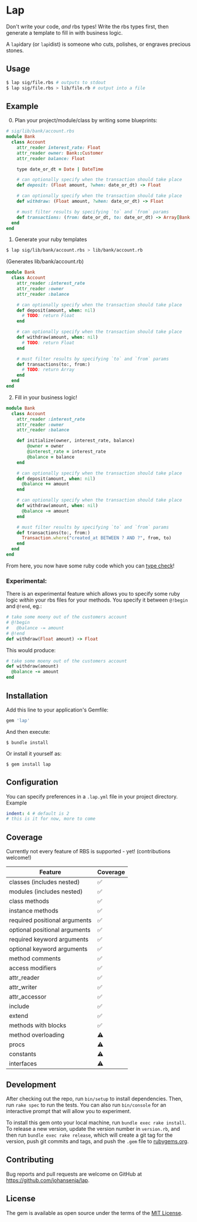 # Lap

Don't write your code, *and* rbs types! Write the rbs types first, then generate a template to
fill in with business logic.

A `lap`idary (or `lap`idist) is someone who cuts, polishes, or engraves precious stones.

## Usage

```sh
$ lap sig/file.rbs # outputs to stdout
$ lap sig/file.rbs > lib/file.rb # output into a file
```

## Example

0. Plan your project/module/class by writing some blueprints:
```ruby
# sig/lib/bank/account.rbs
module Bank
  class Account
    attr_reader interest_rate: Float
    attr_reader owner: Bank::Customer
    attr_reader balance: Float

    type date_or_dt = Date | DateTime

    # can optionally specify when the transaction should take place
    def deposit: (Float amount, ?when: date_or_dt) -> Float

    # can optionally specify when the transaction should take place
    def withdraw: (Float amount, ?when: date_or_dt) -> Float

    # must filter results by specifying `to` and `from` params
    def transactions: (from: date_or_dt, to: date_or_dt) -> Array[Bank::Transaction]
  end
end
```

1. Generate your ruby templates

```sh
$ lap sig/lib/bank/account.rbs > lib/bank/account.rb
```

(Generates lib/bank/account.rb)
```ruby
module Bank
  class Account
    attr_reader :interest_rate
    attr_reader :owner
    attr_reader :balance

    # can optionally specify when the transaction should take place
    def deposit(amount, when: nil)
      # TODO: return Float
    end

    # can optionally specify when the transaction should take place
    def withdraw(amount, when: nil)
      # TODO: return Float
    end

    # must filter results by specifying `to` and `from` params
    def transactions(to:, from:)
      # TODO: return Array
    end
  end
end
```

2. Fill in your business logic!

```ruby
module Bank
  class Account
    attr_reader :interest_rate
    attr_reader :owner
    attr_reader :balance

    def initialize(owner, interest_rate, balance)
        @owner = owner
        @interest_rate = interest_rate
        @balance = balance
    end

    # can optionally specify when the transaction should take place
    def deposit(amount, when: nil)
      @balance += amount
    end

    # can optionally specify when the transaction should take place
    def withdraw(amount, when: nil)
      @balance -= amount
    end

    # must filter results by specifying `to` and `from` params
    def transactions(to:, from:)
      Transaction.where("created_at BETWEEN ? AND ?", from, to)
    end
  end
end
```

From here, you now have some ruby code which you can [type check](https://github.com/soutaro/steep)!

### Experimental:

There is an experimental feature which allows you to specify some ruby logic *within* your rbs files
for your methods. You specify it between `@!begin` and `@!end`, eg.:

```ruby
# take some moeny out of the customers account
# @!begin
#   @balance -= amount
# @!end
def withdraw(Float amount) -> Float
```
This would produce:

```ruby
# take some moeny out of the customers account
def withdraw(amount)
  @balance -= amount
end
```

## Installation

Add this line to your application's Gemfile:

```ruby
gem 'lap'
```

And then execute:

    $ bundle install

Or install it yourself as:

    $ gem install lap

## Configuration

You can specify preferences in a `.lap.yml` file in your project directory. Example

```yml
indent: 4 # default is 2
# this is it for now, more to come
```

## Coverage

Currently not every feature of RBS is supported - yet! (contributions
welcome!)

Feature|Coverage
---|---
classes (includes nested)|✅
modules (includes nested)|✅
class methods|✅
instance methods|✅
required positional arguments|✅
optional positional arguments|✅
required keyword arguments|✅
optional keyword arguments|✅
method comments|✅
access modifiers|✅
attr_reader|✅
attr_writer|✅
attr_accessor|✅
include|✅
extend|✅
methods with blocks|✅
method overloading|⚠️
procs|⚠️
constants|⚠️
interfaces|⚠️

## Development

After checking out the repo, run `bin/setup` to install dependencies. Then, run `rake spec` to run the tests. You can also run `bin/console` for an interactive prompt that will allow you to experiment.

To install this gem onto your local machine, run `bundle exec rake install`. To release a new version, update the version number in `version.rb`, and then run `bundle exec rake release`, which will create a git tag for the version, push git commits and tags, and push the `.gem` file to [rubygems.org](https://rubygems.org).

## Contributing

Bug reports and pull requests are welcome on GitHub at https://github.com/johansenja/lap.


## License

The gem is available as open source under the terms of the [MIT License](https://opensource.org/licenses/MIT).
